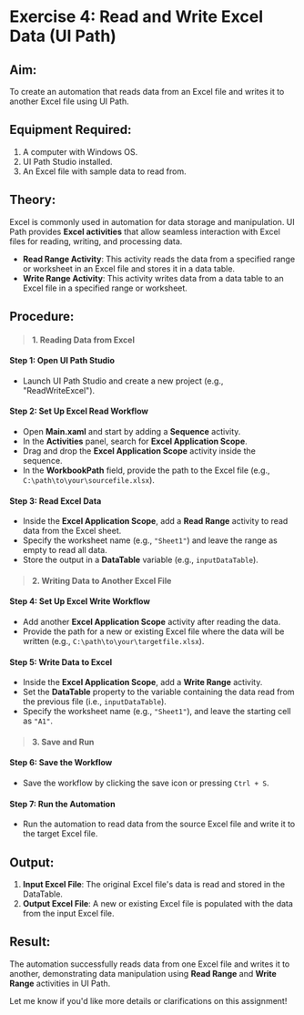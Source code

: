 # Exercise 4: Read and Write Excel Data (UI Path)



## Aim:
To create an automation that reads data from an Excel file and writes it to another Excel file using UI Path.



## Equipment Required:
1. A computer with Windows OS.
2. UI Path Studio installed.
3. An Excel file with sample data to read from.



## Theory:
Excel is commonly used in automation for data storage and manipulation. UI Path provides **Excel activities** that allow seamless interaction with Excel files for reading, writing, and processing data. 

- **Read Range Activity**: This activity reads the data from a specified range or worksheet in an Excel file and stores it in a data table.
- **Write Range Activity**: This activity writes data from a data table to an Excel file in a specified range or worksheet.



## Procedure:

>#### 1. **Reading Data from Excel**
#### Step 1: Open UI Path Studio
- Launch UI Path Studio and create a new project (e.g., "ReadWriteExcel").

#### Step 2: Set Up Excel Read Workflow
- Open **Main.xaml** and start by adding a **Sequence** activity.
- In the **Activities** panel, search for **Excel Application Scope**.
- Drag and drop the **Excel Application Scope** activity inside the sequence. 
- In the **WorkbookPath** field, provide the path to the Excel file (e.g., `C:\path\to\your\sourcefile.xlsx`).

#### Step 3: Read Excel Data
- Inside the **Excel Application Scope**, add a **Read Range** activity to read data from the Excel sheet.
- Specify the worksheet name (e.g., `"Sheet1"`) and leave the range as empty to read all data.
- Store the output in a **DataTable** variable (e.g., `inputDataTable`).



>#### 2. **Writing Data to Another Excel File**
#### Step 4: Set Up Excel Write Workflow
- Add another **Excel Application Scope** activity after reading the data.
- Provide the path for a new or existing Excel file where the data will be written (e.g., `C:\path\to\your\targetfile.xlsx`).

#### Step 5: Write Data to Excel
- Inside the **Excel Application Scope**, add a **Write Range** activity.
- Set the **DataTable** property to the variable containing the data read from the previous file (i.e., `inputDataTable`).
- Specify the worksheet name (e.g., `"Sheet1"`), and leave the starting cell as `"A1"`.



>#### 3. **Save and Run**
#### Step 6: Save the Workflow
- Save the workflow by clicking the save icon or pressing `Ctrl + S`.

#### Step 7: Run the Automation
- Run the automation to read data from the source Excel file and write it to the target Excel file.



## Output:
1. **Input Excel File**: The original Excel file's data is read and stored in the DataTable.
2. **Output Excel File**: A new or existing Excel file is populated with the data from the input Excel file.



## Result:
The automation successfully reads data from one Excel file and writes it to another, demonstrating data manipulation using **Read Range** and **Write Range** activities in UI Path.



Let me know if you'd like more details or clarifications on this assignment!
